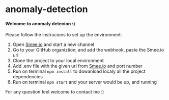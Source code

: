 # anomaly-detection
#### Welcome to anomaly detecion :) <br>
  Please follow the instrucions to set up the environment:

1) Open [Smee.io](https://smee.io) and start a new channel
2) Go to your GitHub organiztion, and add the webhook, paste the Smee.io url
3) Clone the project to your local environment
4) Add .env file with the given url from [Smee.io](https://smee.io) and port number
5) Run on terminal ```npm install``` to dowanload localy all the project dependencies
6) Run on terminal ```npm start``` and your server would be up, and running 

For any question feel welcome to contact me :)
   



